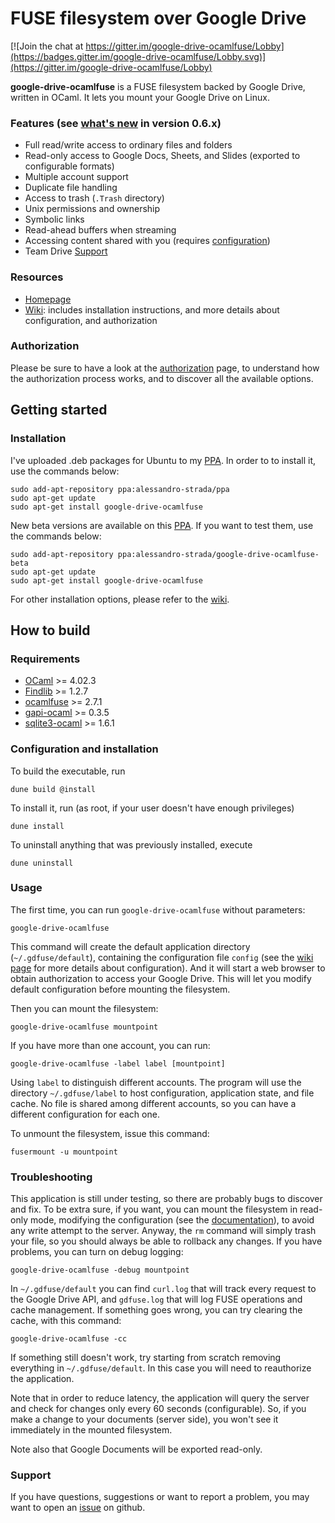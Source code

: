 FUSE filesystem over Google Drive
=================================

[![Join the chat at https://gitter.im/google-drive-ocamlfuse/Lobby](https://badges.gitter.im/google-drive-ocamlfuse/Lobby.svg)](https://gitter.im/google-drive-ocamlfuse/Lobby)

**google-drive-ocamlfuse** is a FUSE filesystem backed by Google Drive,
written in OCaml. It lets you mount your Google Drive on Linux.

### Features (see [what's new](https://github.com/astrada/google-drive-ocamlfuse/wiki/What%27s-new) in version 0.6.x)

* Full read/write access to ordinary files and folders
* Read-only access to Google Docs, Sheets, and Slides (exported to
  configurable formats)
* Multiple account support
* Duplicate file handling
* Access to trash (`.Trash` directory)
* Unix permissions and ownership
* Symbolic links
* Read-ahead buffers when streaming
* Accessing content shared with you (requires [configuration](doc/Configuration.md))
* Team Drive [Support](https://github.com/astrada/google-drive-ocamlfuse/wiki/Team-Drives)

### Resources

* [Homepage](https://astrada.github.io/google-drive-ocamlfuse/)
* [Wiki](https://github.com/astrada/google-drive-ocamlfuse/wiki): includes
  installation instructions, and more details about configuration, and
  authorization

### Authorization

Please be sure to have a look at the
[authorization](https://github.com/astrada/google-drive-ocamlfuse/wiki/Authorization)
page, to understand how the authorization process works, and to discover all
the available options.

Getting started
---------------

### Installation

I've uploaded .deb packages for Ubuntu to my
[PPA](https://launchpad.net/~alessandro-strada/+archive/ppa). In order to to
install it, use the commands below:

    sudo add-apt-repository ppa:alessandro-strada/ppa
    sudo apt-get update
    sudo apt-get install google-drive-ocamlfuse

New beta versions are available on this
[PPA](https://launchpad.net/~alessandro-strada/+archive/ubuntu/google-drive-ocamlfuse-beta).
If you want to test them, use the commands below:

    sudo add-apt-repository ppa:alessandro-strada/google-drive-ocamlfuse-beta
    sudo apt-get update
    sudo apt-get install google-drive-ocamlfuse

For other installation options, please refer to the [wiki](https://github.com/astrada/google-drive-ocamlfuse/wiki/Installation).

How to build
------------

### Requirements

* [OCaml][] >= 4.02.3
* [Findlib][] >= 1.2.7
* [ocamlfuse][] >= 2.7.1
* [gapi-ocaml][] >= 0.3.5
* [sqlite3-ocaml][] >= 1.6.1

[OCaml]: http://caml.inria.fr/ocaml/release.en.html
[Findlib]: http://projects.camlcity.org/projects/findlib.html/
[ocamlfuse]: https://github.com/astrada/ocamlfuse
[gapi-ocaml]: https://github.com/astrada/gapi-ocaml
[sqlite3-ocaml]: https://mmottl.github.io/sqlite3-ocaml/

### Configuration and installation

To build the executable, run

    dune build @install

To install it, run (as root, if your user doesn't have enough privileges)

    dune install

To uninstall anything that was previously installed, execute

    dune uninstall

### Usage

The first time, you can run `google-drive-ocamlfuse` without parameters:

    google-drive-ocamlfuse

This command will create the default application directory
(`~/.gdfuse/default`), containing the configuration file `config` (see the
[wiki
page](https://github.com/astrada/google-drive-ocamlfuse/wiki/Configuration)
for more details about configuration). And it will start a web browser to
obtain authorization to access your Google Drive. This will let you modify
default configuration before mounting the filesystem.

Then you can mount the filesystem:

    google-drive-ocamlfuse mountpoint

If you have more than one account, you can run:

    google-drive-ocamlfuse -label label [mountpoint]

Using `label` to distinguish different accounts. The program will use the
directory `~/.gdfuse/label` to host configuration, application state, and file
cache. No file is shared among different accounts, so you can have a different
configuration for each one.

To unmount the filesystem, issue this command:

    fusermount -u mountpoint

### Troubleshooting

This application is still under testing, so there are probably bugs to
discover and fix. To be extra sure, if you want, you can mount the filesystem
in read-only mode, modifying the configuration (see the
[documentation](https://github.com/astrada/google-drive-ocamlfuse/wiki/Configuration)),
to avoid any write attempt to the server. Anyway, the `rm` command will simply
trash your file, so you should always be able to rollback any changes. If you
have problems, you can turn on debug logging:

    google-drive-ocamlfuse -debug mountpoint

In `~/.gdfuse/default` you can find `curl.log` that will track every request
to the Google Drive API, and `gdfuse.log` that will log FUSE operations and
cache management. If something goes wrong, you can try clearing the cache,
with this command:

    google-drive-ocamlfuse -cc

If something still doesn't work, try starting from scratch removing everything
in `~/.gdfuse/default`. In this case you will need to reauthorize the
application.

Note that in order to reduce latency, the application will query the server
and check for changes only every 60 seconds (configurable). So, if you make a
change to your documents (server side), you won't see it immediately in the
mounted filesystem.

Note also that Google Documents will be exported read-only.

### Support

If you have questions, suggestions or want to report a problem, you may want
to open an [issue](https://github.com/astrada/google-drive-ocamlfuse/issues)
on github.
